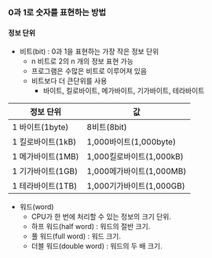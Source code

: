 ### 0과 1로 숫자를 표현하는 방법
#### 정보 단위
- 비트(bit) : 0과 1을 표현하는 가장 작은 정보 단위
  * n 비트로 2의 n 개의 정보 표현 가능
  * 프로그램은 수많은 비트로 이루어져 있음
  * 비트보다 더 큰단위를 사용
    * 바이트, 킬로바이트, 메가바이트, 기가바이트, 테라바이트 

|정보 단위|값|
|---|---|
|1 바이트(1byte)|8비트(8bit)|
|1 킬로바이트(1kB)|1,000바이트(1,000byte)|
|1 메가바이트(1MB)|1,000킬로바이트(1,000kB)|
|1 기가바이트(1GB)|1,000메가바이트(1,000MB)|
|1 테라바이트(1TB)|1,000기가바이트(1,000GB)|

- 워드(word)
  * CPU가 한 번에 처리할 수 있는 정보의 크기 단위.
  * 하프 워드(half word) : 워드의 절반 크기.
  * 풀 워드(full word) : 워드 크기.
  * 더블 워드(double word) : 워드의 두 배 크기.
